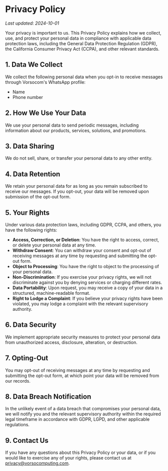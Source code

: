 # Privacy Policy

_Last updated: 2024-10-01_

Your privacy is important to us. This Privacy Policy explains how we collect, use, and protect your personal data in compliance with applicable data protection laws, including the General Data Protection Regulation (GDPR), the California Consumer Privacy Act (CCPA), and other relevant standards.

## 1. Data We Collect
We collect the following personal data when you opt-in to receive messages through Vorsocom's WhatsApp profile:
- Name
- Phone number

## 2. How We Use Your Data
We use your personal data to send periodic messages, including information about our products, services, solutions, and promotions.

## 3. Data Sharing
We do not sell, share, or transfer your personal data to any other entity.

## 4. Data Retention
We retain your personal data for as long as you remain subscribed to receive our messages. If you opt-out, your data will be removed upon submission of the opt-out form.

## 5. Your Rights
Under various data protection laws, including GDPR, CCPA, and others, you have the following rights:
- **Access, Correction, or Deletion**: You have the right to access, correct, or delete your personal data at any time.
- **Withdraw Consent**: You can withdraw your consent and opt-out of receiving messages at any time by requesting and submitting the opt-out form.
- **Object to Processing**: You have the right to object to the processing of your personal data.
- **Non-Discrimination**: If you exercise your privacy rights, we will not discriminate against you by denying services or charging different rates.
- **Data Portability**: Upon request, you may receive a copy of your data in a structured, machine-readable format.
- **Right to Lodge a Complaint**: If you believe your privacy rights have been violated, you may lodge a complaint with the relevant supervisory authority.

## 6. Data Security
We implement appropriate security measures to protect your personal data from unauthorized access, disclosure, alteration, or destruction.

## 7. Opting-Out
You may opt-out of receiving messages at any time by requesting and submitting the opt-out form, at which point your data will be removed from our records.

## 8. Data Breach Notification
In the unlikely event of a data breach that compromises your personal data, we will notify you and the relevant supervisory authority within the required legal timeframe in accordance with GDPR, LGPD, and other applicable regulations.

## 9. Contact Us
If you have any questions about this Privacy Policy or your data, or if you would like to exercise any of your rights, please contact us at privacy@vorsocomputing.com.
